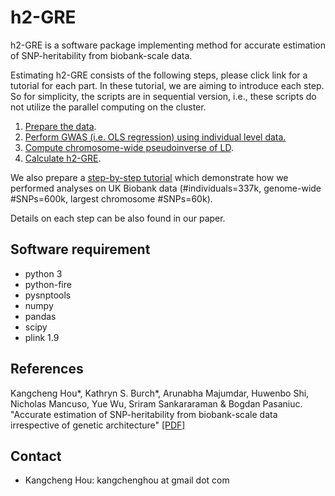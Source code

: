 # h2-GRE

h2-GRE is a software package implementing method for accurate estimation of SNP-heritability from biobank-scale data.

Estimating h2-GRE consists of the following steps, please click link for a tutorial for each part. In these tutorial, we are aiming to introduce each step. So for simplicity, the scripts are in sequential version, i.e., these scripts do not utilize the parallel computing on the cluster.

1. [Prepare the data](input_data.md).
2. [Perform GWAS (i.e. OLS regression) using individual level data.](ols.md)
3. [Compute chromosome-wide pseudoinverse of LD](ld.md).
4. [Calculate h2-GRE](estimate_h2gre.md).

We also prepare a [step-by-step tutorial](biobank_demo.md) which demonstrate how we performed analyses on UK Biobank data (#individuals=337k, genome-wide #SNPs=600k, largest chromosome #SNPs=60k).

Details on each step can be also found in our paper.

## Software requirement
- python 3
- python-fire
- pysnptools
- numpy
- pandas
- scipy
- plink 1.9

## References
Kangcheng Hou\*, Kathryn S. Burch\*, Arunabha Majumdar, Huwenbo Shi, Nicholas Mancuso, Yue Wu, Sriram Sankararaman & Bogdan Pasaniuc. "Accurate estimation of SNP-heritability from biobank-scale data irrespective of genetic architecture" [[PDF]](https://rdcu.be/bMhni)

## Contact
- Kangcheng Hou: kangchenghou at gmail dot com